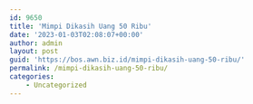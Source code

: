 ```yaml
---
id: 9650
title: 'Mimpi Dikasih Uang 50 Ribu'
date: '2023-01-03T02:08:07+00:00'
author: admin
layout: post
guid: 'https://bos.awn.biz.id/mimpi-dikasih-uang-50-ribu/'
permalink: /mimpi-dikasih-uang-50-ribu/
categories:
    - Uncategorized
---
```


